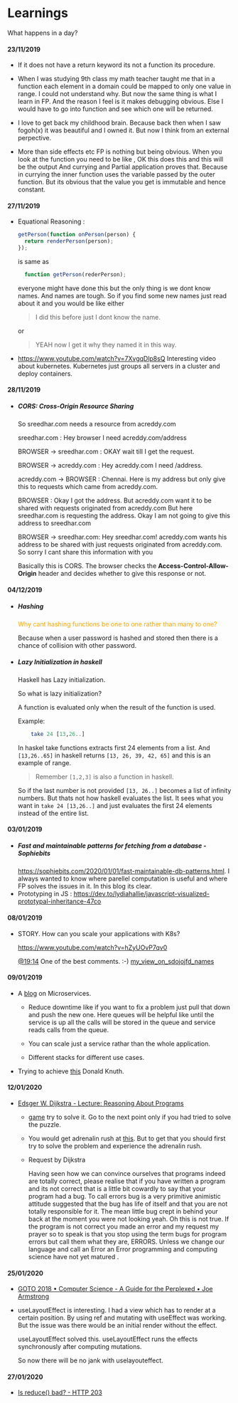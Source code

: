 # Learnings

What happens in a day?

#### 23/11/2019

- If it does not have a return keyword its not a function its procedure.

- When I was studying 9th class my math teacher taught me that in a function each element in a domain could be mapped to only one value in range. I could not understand why. But now the same thing is what I learn in FP. And the reason I feel is it makes debugging obvious. Else I would have to go into function and see which one will be returned.

- I love to get back my childhood brain. Because back then when I saw fogoh(x) it was beautiful and I owned it. But now I think from an external perpective.

- More than side effects etc FP is nothing but being obvious. When you look at the function you need to be like , OK this does this and this will be the output And currying and Partial application proves that. Because in currying the inner function uses the variable passed by the outer function. But its obvious that the value you get is immutable and hence constant.

#### 27/11/2019

- Equational Reasoning :

  ```javascript
  getPerson(function onPerson(person) {
    return renderPerson(person);
  });
  ```

  is same as

  ```javascript
    function getPerson(rederPerson);
  ```

  everyone might have done this but the only thing is we dont know names. And names are tough.
  So if you find some new names just read about it and you would be like either

  > I did this before just I dont know the name.

  or

  > YEAH now I get it why they named it in this way.

- https://www.youtube.com/watch?v=7XvgqDlp8sQ
  Interesting video about kubernetes. Kubernetes just groups all servers in a cluster and deploy containers.

#### 28/11/2019

- ##### CORS: Cross-Origin Resource Sharing

  So sreedhar.com needs a resource from acreddy.com

  sreedhar.com : Hey browser I need acreddy.com/address

  BROWSER -> sreedhar.com : OKAY wait till I get the request.

  BROWSER -> acreddy.com : Hey acreddy.com I need /address.

  acreddy.com -> BROWSER : Chennai. Here is my address but only give this to requests
  which came from acreddy.com.

  BROWSER : Okay I got the address. But acreddy.com want it to be shared with requests originated from acreddy.com But here sreedhar.com is requesting the address. Okay I am not going to give this address to sreedhar.com

  BROWSER -> sreedhar.com: Hey sreedhar.com! acreddy.com wants his address to be shared with just requests originated from acreddy.com. So sorry I cant share this information with you

  Basically this is CORS. The browser checks the **Access-Control-Allow-Origin** header and decides whether to give this response or not.

#### 04/12/2019

- ##### Hashing

  <span style="color:orange;"> Why cant hashing functions be one to one rather than many to one?<span>

  Because when a user password is hashed and stored then there is a chance of collision with other password.

- ##### Lazy Initialization in haskell

  Haskell has Lazy initialization.

  So what is lazy initialization?

  A function is evaluated only when the result of the function is used.

  Example:

  ```haskell
      take 24 [13,26..]
  ```

  In haskel take functions extracts first 24 elements from a list. And `[13,26..65]` in haskell returns `[13, 26, 39, 42, 65]` and this is an example of range.

  > Remember `[1,2,3]` is also a function in haskell.

  So if the last number is not provided `[13, 26..]` becomes a list of infinity numbers. But thats not how haskell evaluates the list. It sees what you want in `take 24 [13,26..]` and just evaluates the first 24 elements instead of the entire list.

#### 03/01/2019

- ##### Fast and maintainable patterns for fetching from a database - Sophiebits
  https://sophiebits.com/2020/01/01/fast-maintainable-db-patterns.html.
  I always wanted to know where parellel computation is useful and where FP solves the issues in it. In this blog its clear.
- Prototyping in JS : https://dev.to/lydiahallie/javascript-visualized-prototypal-inheritance-47co

#### 08/01/2019

- STORY. How can you scale your applications with K8s?

  https://www.youtube.com/watch?v=hZyUOvP7qv0

  [@19:14](https://youtu.be/hZyUOvP7qv0?t=1155) One of the best comments. :-) [my_view_on_sdojojfd_names](https://github.com/a-c-sreedhar-reddy/Learnings#27112019)

#### 09/01/2019

- A [blog](https://www.cio.com/article/3201193/7-reasons-to-switch-to-microservices-and-5-reasons-you-might-not-succeed.html) on Microservices.

  - Reduce downtime like if you want to fix a problem just pull that down and push the new one. Here queues will be helpful like until the service is up all the calls will be stored in the queue and service reads calls from the queue.

  - You can scale just a service rathar than the whole application.

  - Different stacks for different use cases.

- Trying to achieve [this](https://youtu.be/dZ-nMjka3l0?t=159) Donald Knuth.

#### 12/01/2020

- [Edsger W. Dijkstra - Lecture: Reasoning About Programs](https://www.youtube.com/watch?v=GX3URhx6i2E)

  - [game](https://youtu.be/GX3URhx6i2E?t=493) try to solve it. Go to the next point only if you had tried to solve the puzzle.
  - You would get adrenalin rush at [this](https://youtu.be/GX3URhx6i2E?t=1288). But to get that you should first try to solve the problem and experience the adrenalin rush.
  - Request by Dijkstra

    Having seen how we can convince ourselves that programs indeed are totally correct, please realise that if you have written a program and its not correct that is a little bit cowardly to say that your program had a bug. To call errors bug is a very primitive animistic attitude suggested that the bug has life of itself and that you are not totally responsible for it. The mean little bug crept in behind your back at the moment you were not looking yeah. Oh this is not true. If the program is not correct you made an error and my request my prayer so to speak is that you stop using the term bugs for program errors but call them what they are, ERRORS. Unless we change our language and call an Error an Error programming and computing science have not yet matured .

#### 25/01/2020

- [GOTO 2018 • Computer Science - A Guide for the Perplexed • Joe Armstrong
  ](https://www.youtube.com/watch?v=rmueBVrLKcY)
- useLayoutEffect is interesting.
  I had a view which has to render at a certain position. By using ref and mutating with useEffect was working. But the issue was there would be an initial render without the effect.

  useLayoutEffect solved this. useLayoutEffect runs the effects synchronously after computing mutations.

  So now there will be no jank with uselayouteffect.

#### 27/01/2020

- [Is reduce() bad? - HTTP 203
  ](https://www.youtube.com/watch?v=qaGjS7-qWzg)
